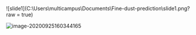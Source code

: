 ![slide1](C:\Users\multicampus\Documents\Fine-dust-prediction\slide1.png?raw = true)

![image-20200925160344165](C:\Users\multicampus\Documents\Fine-dust-prediction\slide1.PNG)